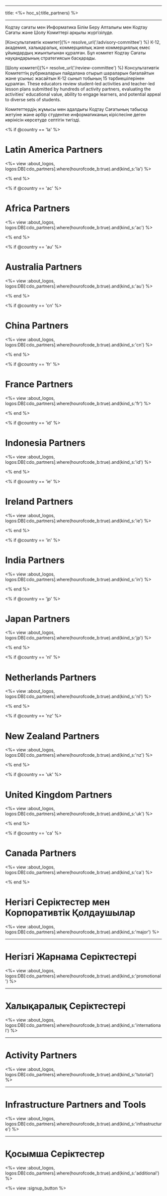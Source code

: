 * * *

title: <%= hoc_s(:title_partners) %>

* * *

Кодтау сағаты мен Информатика Білім Беру Апталығы мен Кодтау Сағаты және Шолу Комиттері арқылы жүргізілуде.

[Консультативтік комитет](%= resolve_url('/advisory-committee') %) К-12, академия, халықаралық, коммерциялық және коммерциялық емес ұйымдардың жиынтығынан құралған. Бұл комитет Кодтау Сағаты науқандарының стратегиясын басқарады.

[Шолу комитеті](%= resolve_url('/review-committee') %) Консультативтік Комитеттің рубрикаларын пайдалана отырып шараларын бағалайтын және ұсыныс жасайтын K-12 сынып тобының 15 тәрбиешілерінен құралған. These educators review student-led activities and teacher-led lesson plans submitted by hundreds of activity partners, evaluating the activities' educational value, ability to engage learners, and potential appeal to diverse sets of students.

Комитеттердің жұмысы мен адалдығы Кодтау Сағатының табысқа жетуіне және әрбір студентке информатиканың кіріспесіне деген көрінісін көрсетуде септігін тигізді.

<% if @country == 'la' %>

# Latin America Partners

<%= view :about_logos, logos:DB[:cdo_partners].where(hourofcode_b:true).and(kind_s:'la') %>

<% end %>

<% if @country == 'ac' %>

# Africa Partners

<%= view :about_logos, logos:DB[:cdo_partners].where(hourofcode_b:true).and(kind_s:'ac') %>

<% end %>

<% if @country == 'au' %>

# Australia Partners

<%= view :about_logos, logos:DB[:cdo_partners].where(hourofcode_b:true).and(kind_s:'au') %>

<% end %>

<% if @country == 'cn' %>

# China Partners

<%= view :about_logos, logos:DB[:cdo_partners].where(hourofcode_b:true).and(kind_s:'cn') %>

<% end %>

<% if @country == 'fr' %>

# France Partners

<%= view :about_logos, logos:DB[:cdo_partners].where(hourofcode_b:true).and(kind_s:'fr') %>

<% end %>

<% if @country == 'id' %>

# Indonesia Partners

<%= view :about_logos, logos:DB[:cdo_partners].where(hourofcode_b:true).and(kind_s:'id') %>

<% end %>

<% if @country == 'ie' %>

# Ireland Partners

<%= view :about_logos, logos:DB[:cdo_partners].where(hourofcode_b:true).and(kind_s:'ie') %>

<% end %>

<% if @country == 'in' %>

# India Partners

<%= view :about_logos, logos:DB[:cdo_partners].where(hourofcode_b:true).and(kind_s:'in') %>

<% end %>

<% if @country == 'jp' %>

# Japan Partners

<%= view :about_logos, logos:DB[:cdo_partners].where(hourofcode_b:true).and(kind_s:'jp') %>

<% end %>

<% if @country == 'nl' %>

# Netherlands Partners

<%= view :about_logos, logos:DB[:cdo_partners].where(hourofcode_b:true).and(kind_s:'nl') %>

<% end %>

<% if @country == 'nz' %>

# New Zealand Partners

<%= view :about_logos, logos:DB[:cdo_partners].where(hourofcode_b:true).and(kind_s:'nz') %>

<% end %>

<% if @country == 'uk' %>

# United Kingdom Partners

<%= view :about_logos, logos:DB[:cdo_partners].where(hourofcode_b:true).and(kind_s:'uk') %>

<% end %>

<% if @country == 'ca' %>

# Canada Partners

<%= view :about_logos, logos:DB[:cdo_partners].where(hourofcode_b:true).and(kind_s:'ca') %>

<% end %>

# Негізгі Серіктестер мен Корпоративтік Қолдаушылар

<%= view :about_logos, logos:DB[:cdo_partners].where(hourofcode_b:true).and(kind_s:'major') %>

* * *

# Негізгі Жарнама Серіктестері

<%= view :about_logos, logos:DB[:cdo_partners].where(hourofcode_b:true).and(kind_s:'promotional') %>

* * *

# Халықаралық Серіктестері

<%= view :about_logos, logos:DB[:cdo_partners].where(hourofcode_b:true).and(kind_s:'international') %>

* * *

# Activity Partners

<%= view :about_logos, logos:DB[:cdo_partners].where(hourofcode_b:true).and(kind_s:'tutorial') %>

* * *

# Infrastructure Partners and Tools

<%= view :about_logos, logos:DB[:cdo_partners].where(hourofcode_b:true).and(kind_s:'infrastructure') %>

* * *

# Қосымша Серіктестер

<%= view :about_logos, logos:DB[:cdo_partners].where(hourofcode_b:true).and(kind_s:'additional') %>

<%= view :signup_button %>